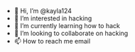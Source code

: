 - 👋 Hi, I’m @kayla124 
- 👀 I’m interested in hacking 
- 🌱 I’m currently learning how to hack
- 💞️ I’m looking to collaborate on hacking 
- 📫 How to reach me email 
<!---
kayla124/kayla124 is a ✨ special ✨ repository because its `README.md` (this file) appears on your GitHub profile.
You can click the Preview link to take a look at your changes.
--->
